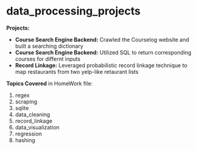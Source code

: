 # data_processing_projects

**Projects:**
  - **Course Search Engine Backend:** Crawled the Courselog website and built a searching dictionary
  - **Course Search Engine Backend:** Utilized SQL to return corresponding courses for differnt inputs
  - **Record Linkage:** Leveraged probabilistic record linkage technique to map restaurants from two yelp-like retaurant lists

**Topics Covered** in HomeWork file:
  1. regex
  2. scraping
  3. sqlite
  4. data_cleaning
  5. record_linkage
  6. data_visualization
  7. regression
  8. hashing
